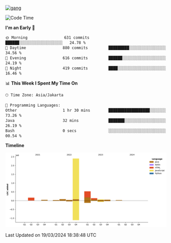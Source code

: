<!-- [<img src='https://dev.karakun.com/assets/posts/2018-09-16-jc-java-article/3duke_suspects.jpg' alt='java'>](https://github.com/yeahbutstill) -->
[<img src='https://asset-2.tstatic.net/tribunnewswiki/foto/bank/images/Mozart.jpg' alt='gang'>](https://github.com/yeahbutstill)

<!--START_SECTION:waka-->
![Code Time](http://img.shields.io/badge/Code%20Time-2%2C650%20hrs%2018%20mins-blue)

**I'm an Early 🐤** 

```text
🌞 Morning                631 commits         ██████░░░░░░░░░░░░░░░░░░░   24.78 % 
🌆 Daytime                880 commits         █████████░░░░░░░░░░░░░░░░   34.56 % 
🌃 Evening                616 commits         ██████░░░░░░░░░░░░░░░░░░░   24.19 % 
🌙 Night                  419 commits         ████░░░░░░░░░░░░░░░░░░░░░   16.46 % 
```


📊 **This Week I Spent My Time On** 

```text
🕑︎ Time Zone: Asia/Jakarta

💬 Programming Languages: 
Other                    1 hr 30 mins        ██████████████████░░░░░░░   73.26 % 
Java                     32 mins             ███████░░░░░░░░░░░░░░░░░░   26.19 % 
Bash                     0 secs              ░░░░░░░░░░░░░░░░░░░░░░░░░   00.54 % 
```

**Timeline**

![Lines of Code chart](https://raw.githubusercontent.com/yeahbutstill/yeahbutstill/main/assets/bar_graph.png)


 Last Updated on 19/03/2024 18:38:48 UTC
<!--END_SECTION:waka-->
